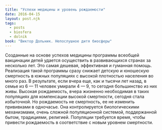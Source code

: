 ```yaml
---
title: "Успехи медицины и уровень рождаемости"
date: 2016-04-15
layout: post.njk
tags:
  - posts
  - biosfera
  - dolnik
book: "Виктор Дольник. Непослушное дитя биосферы"
---
```


Созданные на основе успехов медицины программы всеобщей вакцинации детей удается осуществить в развивающихся странах за несколько лет. Это самая дешевая, эффективная и гуманная помощь. Реализация такой программы сразу снижает детскую и юношескую смертность в южных популяциях с высокой плотностью населения во много раз. В результате, если вчера еще, как и тысячи лет назад, в семье из 6 — 11 человек умирали 4 — 9, то сегодня большинство из них живы. Высокая рождаемость, вчера жизненно необходимая в таких популяциях для компенсации высокой смертности, сегодня стала избыточной. Но рождаемость не смертность, ее не изменить прививками в одночасье. Она контролируется биологическими механизмами, очень сложной популяционной системой, поддержанной бытом, традициями, религией. Популяции требуется время, чтобы привести рождаемость в соответствие с новым уровнем смертности.
